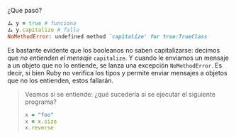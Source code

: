 ¿Que pasó?

```ruby
ム y = true # funciona
ム y.capitalize # falla
NoMethodError: undefined method `capitalize' for true:TrueClass
```

Es bastante evidente que los booleanos no saben capitalizarse: decimos que _no entienden el mensaje_ `capitalize`. Y cuando le enviamos un mensaje a un objeto que no lo entiende, se lanza una excepción `NoMethodError`. Es decir, si bien Ruby no verifica los tipos y permite enviar mensajes a objetos que no los entienden, estos fallarán.

> Veamos si se entiende: ¿qué sucedería si se ejecutar el siguiente programa?
> 
> ```ruby
> x = "foo"
> x = x.size
> x.reverse 
> ```